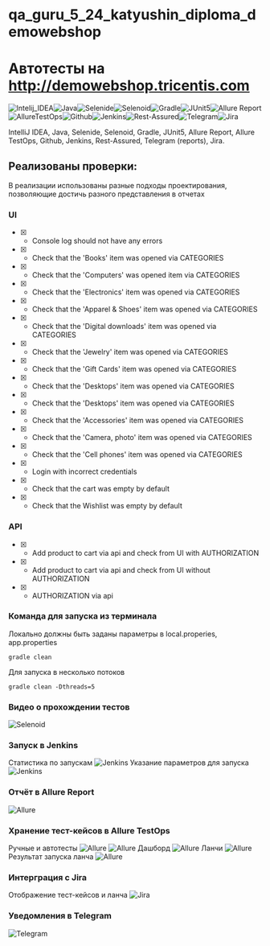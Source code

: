 # qa_guru_5_24_katyushin_diploma_demowebshop
# Автотесты на http://demowebshop.tricentis.com

![Intelij_IDEA](src/test/resources/files/icons/Intelij_IDEA.png)![Java](src/test/resources/files/icons/Java.png)![Selenide](src/test/resources/files/icons/Selenide.png)![Selenoid](src/test/resources/files/icons/Selenoid.png)![Gradle](src/test/resources/files/icons/Gradle.png)![JUnit5](src/test/resources/files/icons/JUnit5.png)![Allure Report](src/test/resources/files/icons/Allure_Report.png)![AllureTestOps](src/test/resources/files/icons/AllureTestOps.png)![Github](src/test/resources/files/icons/Github.png)![Jenkins](src/test/resources/files/icons/Jenkins.png)![Rest-Assured](src/test/resources/files/icons/Rest-Assured.png)![Telegram](src/test/resources/files/icons/Telegram.png)![Jira](src/test/resources/files/icons/Jira.png)

IntelliJ IDEA, Java, Selenide, Selenoid, Gradle, JUnit5, Allure Report, Allure TestOps, Github, Jenkins, Rest-Assured,
Telegram (reports), Jira.

## Реализованы проверки:
В реализации использованы разные подходы проектирования, позволяющие достичь разного представления в отчетах
### UI
- [X] - Console log should not have any errors
- [X] - Check that the 'Books' item was opened via CATEGORIES
- [X] - Check that the 'Computers' was opened item via CATEGORIES
- [X] - Check that the 'Electronics' item  was opened via CATEGORIES
- [X] - Check that the 'Apparel & Shoes' item  was opened via CATEGORIES
- [X] - Check that the 'Digital downloads' item was opened via CATEGORIES
- [X] - Check that the 'Jewelry' item  was opened via CATEGORIES
- [X] - Check that the 'Gift Cards' item  was opened via CATEGORIES
- [X] - Check that the 'Desktops' item was opened via CATEGORIES
- [X] - Check that the 'Desktops' item  was opened via CATEGORIES
- [X] - Check that the 'Accessories' item  was opened via CATEGORIES
- [X] - Check that the 'Camera, photo' item was opened via CATEGORIES
- [X] - Check that the 'Cell phones' item was opened via CATEGORIES
- [X] - Login with incorrect credentials
- [X] - Check that the cart was empty by default
- [X] - Check that the Wishlist was empty by default

### API
- [X] - Add product to cart via api and check from UI with AUTHORIZATION
- [X] - Add product to cart via api and check from UI without AUTHORIZATION
- [X] - AUTHORIZATION via api

### Команда для запуска из терминала
Локально должны быть заданы параметры в local.properies, app.properties
```
gradle clean
```
Для запуска в несколько потоков
```
gradle clean -Dthreads=5
```
### Видео о прохождении тестов
![Selenoid](src/test/resources/files/Selenoid.gif)

### Запуск в Jenkins
Статистика по запускам
![Jenkins](src/test/resources/files/Jenkins_1.png)
Указание параметров для запуска
![Jenkins](src/test/resources/files/Jenkins_2.png)

### Отчёт в Allure Report
![Allure](src/test/resources/files/AllureReport.png)

### Хранение тест-кейсов в Allure TestOps
Ручные и автотесты
![Allure](src/test/resources/files/Allure_TO_1.png)
![Allure](src/test/resources/files/Allure_TO_2.png)
Дашборд
![Allure](src/test/resources/files/Allure_dash.png)
Ланчи
![Allure](src/test/resources/files/Allure_laun.png)
Результат запуска ланча
![Allure](src/test/resources/files/Allure_laun2.png)

### Интерграция с Jira
Отображение тест-кейсов и ланча
![Jira](src/test/resources/files/jira.png)

### Уведомления в Telegram
![Telegram](src/test/resources/files/telegram.png)